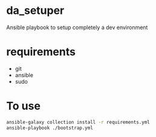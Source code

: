 # da_setuper
Ansible playbook to setup completely a dev environment

# requirements
* git
* ansible
* sudo

# To use
```bash
ansible-galaxy collection install -r requirements.yml
ansible-playbook ./bootstrap.yml
```
